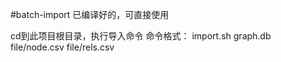 #batch-import 已编译好的，可直接使用


cd到此项目根目录，执行导入命令
命令格式：
import.sh graph.db file/node.csv file/rels.csv


